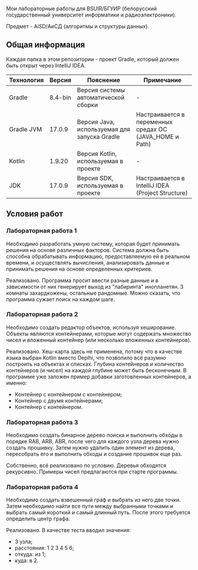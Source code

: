 Мои лабораторные работы для BSUIR/БГУИР (белорусский государственный университет информатики и радиоэлектроники).

Предмет - AiSD/АиСД (алгоритмы и структуры данных).

## Общая информация

Каждая папка в этом репозитории - проект Gradle, который должен быть открыт через IntelliJ IDEA.

| Технология | Версия  | Пояснение                                    | Примечание                                              |
|------------|---------|----------------------------------------------|---------------------------------------------------------|
| Gradle     | 8.4-bin | Версия системы автоматической сборки         | -                                                       |
| Gradle JVM | 17.0.9  | Версия Java, используемая для запуска Gradle | Настраивается в переменных средах ОС (JAVA_HOME и Path) |
| Kotlin     | 1.9.20  | Версия Kotlin, используемая в проекте        | -                                                       |
| JDK        | 17.0.9  | Версия SDK, используемая в проекте           | Настраивается в IntelliJ IDEA (Project Structure)       |

## Условия работ

### Лабораторная работа 1

Необходимо разработать умную систему, которая будет принимать решения на основе различных факторов. Система должна быть способна обрабатывать информацию, предоставляемую ей в реальном времени, и осуществлять вычисления, анализировать данные и принимать решения на основе определенных критериев.

Реализовано. Программа просит ввести разные данные и в зависимости от них генерирует выход из "лабиринта" инопланетян. 3 комнаты захардкожены, остальные рандомные. Можно сказать, что программа сужает поиск на каждом шаге.

### Лабораторная работа 2

Необходимо создать редактор объектов, используя хеширование. Объекты являются контейнерами, которые могут содержать множество чисел и вложенный контейнер (или несколько вложенных контейнеров). 

Реализовано. Хеш-карта здесь не применена, потому что в качестве языка выбран Kotlin вместо Deplhi, что позволило всё разумно построить на объектах и списках. Глубина контейнеров и количество контейнеров (и чисел) на каждой глубине может быть бесконечным. В программе уже заложен пример добавки заготовленных контейнеров, а именно:

* Контейнер с контейнером с контейнером;
* Контейнер с двумя контейнерами;
* Контейнер с контейнером.

### Лабораторная работа 3

Необходимо создать бинарное дерево поиска и выполнить обходы в порядке RAB, ARB, ABR, после чего для каждого узла дерева нужно создать прошивку. Затем нужно удалить один элемент из дерева, пересобрать его и выполнить обходы и создание прошивок еще раз. 

Собственно, всё реализовано по условию. Деревья обходятся рекурсивно. Примеры чисел предлагаются при старте программы.

### Лабораторная работа 4

Необходимо создать взвешенный граф и выбрать из него две точки. Затем необходимо найти все пути между выбранными точками и выбрать самый короткий и самый длинный путь. После этого требуется определить центр графа. 

Реализовано. В качестве теста вводил значения:

* 3 узла;
* расстояния: 1 2 3 4 5 6;
* откуда: из 1;
* куда: в 2.
